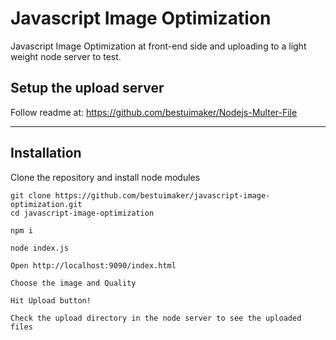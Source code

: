 # Javascript Image Optimization
Javascript Image Optimization at front-end side and uploading to a light weight node server to test.

## Setup the upload server
Follow readme at:
https://github.com/bestuimaker/Nodejs-Multer-File


------------------------------------------
## Installation

Clone the repository and install node modules
```
git clone https://github.com/bestuimaker/javascript-image-optimization.git
cd javascript-image-optimization

npm i

node index.js

Open http://localhost:9090/index.html

Choose the image and Quality

Hit Upload button!

Check the upload directory in the node server to see the uploaded files
```
